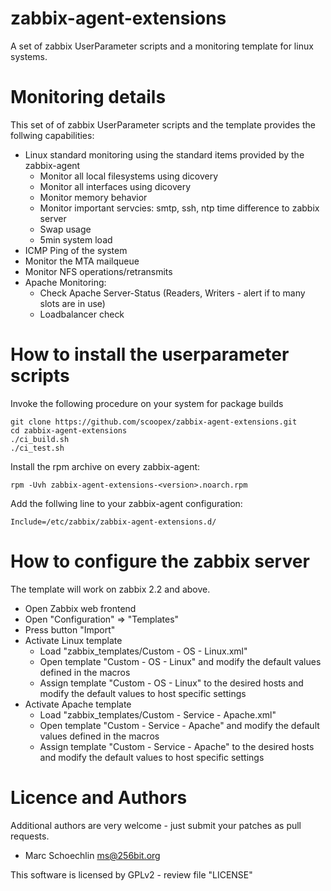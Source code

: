zabbix-agent-extensions
=======================

A set of zabbix UserParameter scripts and a monitoring template for linux systems.


# Monitoring details

This set of of zabbix UserParameter scripts and the template provides the follwing capabilities:

 * Linux standard monitoring using the standard items provided by the zabbix-agent
   * Monitor all local filesystems using dicovery
   * Monitor all interfaces using dicovery
   * Monitor memory behavior
   * Monitor important servcies: smtp, ssh, ntp time difference to zabbix server
   * Swap usage
   * 5min system load
 * ICMP Ping of the system
 * Monitor the MTA mailqueue
 * Monitor NFS operations/retransmits
 * Apache Monitoring:
   * Check Apache Server-Status (Readers, Writers - alert if to many slots are in use)
   * Loadbalancer check

# How to install the userparameter scripts

Invoke the following procedure on your system for package builds
```
git clone https://github.com/scoopex/zabbix-agent-extensions.git
cd zabbix-agent-extensions
./ci_build.sh
./ci_test.sh
```

Install the rpm archive on every zabbix-agent:
```
rpm -Uvh zabbix-agent-extensions-<version>.noarch.rpm
```

Add the follwing line to your zabbix-agent configuration:
```
Include=/etc/zabbix/zabbix-agent-extensions.d/
```

# How to configure the zabbix server

The template will work on zabbix 2.2 and above.

 * Open Zabbix web frontend
 * Open "Configuration" => "Templates"
 * Press button "Import"
 * Activate Linux template
   * Load "zabbix_templates/Custom - OS - Linux.xml"
   * Open template "Custom - OS - Linux" and modify the default values defined in the macros
   * Assign template "Custom - OS - Linux" to the desired hosts and modify the default values to host specific settings
 * Activate Apache template
   * Load "zabbix_templates/Custom - Service - Apache.xml"
   * Open template "Custom - Service - Apache" and modify the default values defined in the macros
   * Assign template "Custom - Service - Apache" to the desired hosts and modify the default values to host specific settings


# Licence and Authors

Additional authors are very welcome - just submit your patches as pull requests.

  * Marc Schoechlin <ms@256bit.org>
 
This software is licensed by GPLv2 - review file "LICENSE"

